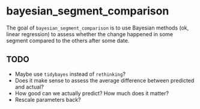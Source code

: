 # bayesian_segment_comparison

<!-- badges: start -->
<!-- badges: end -->

The goal of `bayesian_segment_comparison` is to use Bayesian methods (ok, linear regression) to assess whether the change happened in some segment compared to the others after some date. 

## TODO

* Maybe use `tidybayes` instead of `rethinking`?
* Does it make sense to assess the average difference between predicted and actual?
* How good can we actually predict? How much does it matter?
* Rescale parameters back?